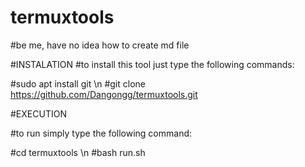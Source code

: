 # termuxtools
#be me, have no idea how to create md file

#INSTALATION
#to install this tool just type the following commands:

#sudo apt install git \n
#git clone https://github.com/Dangongg/termuxtools.git

#EXECUTION

#to run simply type the following command:

#cd termuxtools \n
#bash run.sh
